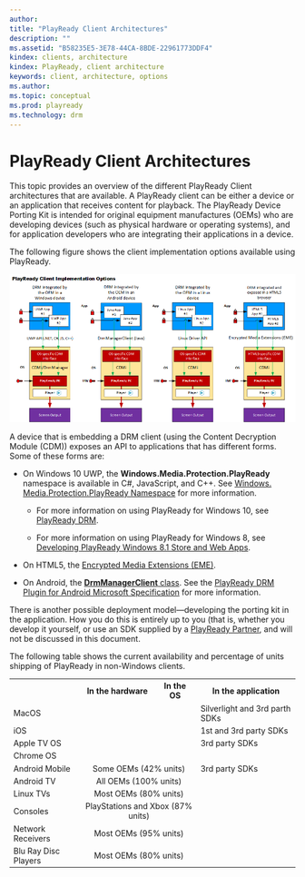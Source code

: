 ```yaml
---
author: 
title: "PlayReady Client Architectures"
description: ""
ms.assetid: "B58235E5-3E78-44CA-8BDE-22961773DDF4"
kindex: clients, architecture
kindex: PlayReady, client architecture
keywords: client, architecture, options
ms.author: 
ms.topic: conceptual
ms.prod: playready
ms.technology: drm
---
```



# PlayReady Client Architectures
This topic provides an overview of the different PlayReady Client architectures that are available. A PlayReady client can be either a device or an application that receives content for playback. The PlayReady Device Porting Kit is intended for original equipment manufactures (OEMs) who are developing devices (such as physical hardware or operating systems), and for application developers who are integrating their applications in a device. 

The following figure shows the client implementation options available using PlayReady.

![PlayReady Client Options](../images/client_options.png)

A device that is embedding a DRM client (using the Content Decryption Module (CDM)) exposes an API to applications that has different forms. Some of these forms are:

   *  On Windows 10 UWP, the **Windows.Media.Protection.PlayReady** namespace is available in C#, JavaScript, and C++. See [Windows.​Media.​Protection.​Play​Ready Namespace](https://docs.microsoft.com/en-us/uwp/api/Windows.Media.Protection.PlayReady) for more information.
   
      *  For more information on using PlayReady for Windows 10, see [PlayReady DRM](https://docs.microsoft.com/en-us/windows/uwp/audio-video-camera/playready-client-sdk).
      
      *  For more information on using PlayReady for Windows 8, see [Developing PlayReady Windows 8.1 Store and Web Apps](https://msdn.microsoft.com/en-us/library/windows/apps/xaml/dn468834.aspx).

   *  On HTML5, the [Encrypted Media Extensions (EME)](http://www.w3.org/TR/encrypted-media/).
   
   *  On Android, the [**DrmManagerClient** class](https://developer.android.com/reference/android/drm/DrmManagerClient.html). See the [PlayReady DRM Plugin for Android Microsoft Specification](../Specifications/PlayReady_DRM_Plugin_for_Android/playreadydrmpluginforandroidspecification.md) for more information.
   
There is another possible deployment model&mdash;developing the porting kit in the application. How you do this is entirely up to you (that is, whether you develop it yourself, or use an SDK supplied by a [PlayReady Partner](https://www.microsoft.com/playready/partners/), and will not be discussed in this document. 

The following table shows the current availability and percentage of units shipping of PlayReady in non-Windows clients.

<table>
  <tr>
    <th></th>
    <th>In the hardware</th>
    <th>In the OS</th>
    <th>In the application</th>
  </tr>
  <tr>
    <td>MacOS</td>
    <td></td>
    <td></td>
    <td>Silverlight and 3rd parth SDKs</td>
  </tr>
  <tr>
    <td>iOS</td>
    <td></td>
    <td></td>
    <td>1st and 3rd party SDKs</td>
  </tr>
  <tr>
    <td>Apple TV OS</td>
    <td></td>
    <td></td>
    <td>3rd party SDKs</td>
  </tr>
  <tr>
    <td>Chrome OS</td>
    <td></td>
    <td></td>
    <td></td>
  </tr>
  <tr>
    <td>Android Mobile</td>
    <td colspan="2" align="center">Some OEMs (42% units)</td>
    <td>3rd party SDKs</td>
  </tr>
  <tr>
    <td>Android TV</td>
    <td colspan="2" align="center">All OEMs (100% units)</td>
    <td></td>
  </tr>
  <tr>
    <td>Linux TVs</td>
    <td colspan="2" align="center">Most OEMs (80% units)</td>
    <td></td>
  </tr>
  <tr>
    <td>Consoles</td>
    <td colspan="2" align="center">PlayStations and Xbox (87% units)</td>
    <td></td>
  </tr>
  <tr>
    <td >Network Receivers</td>
    <td colspan="2" align="center">Most OEMs (95% units)</td>
    <td></td>
  </tr>
  <tr>
    <td>Blu Ray Disc Players</td>
    <td colspan="2" align="center">Most OEMs (80% units)</td>
    <td></td>
  </tr>
</table>










